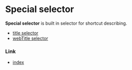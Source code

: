 # Special selector

**Special selector** is built in selector for shortcut describing.

- [title selector](title_selector.md)
- [webTitle selector](webtitle_selector.md)

### Link

- [index](../../../index.md)

